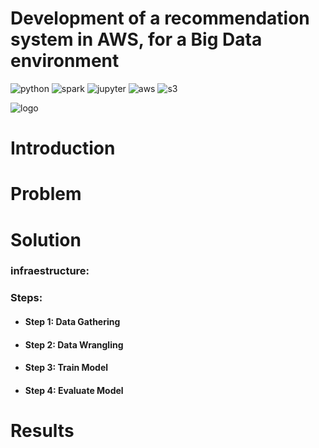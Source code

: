 # Development of a recommendation system in AWS, for a Big Data environment

![python](https://img.shields.io/badge/Python-3776AB.svg?style=for-the-badge&logo=Python&logoColor=white)
![spark](https://img.shields.io/badge/Apache%20Spark-E25A1C.svg?style=for-the-badge&logo=Apache-Spark&logoColor=white)
![jupyter](https://img.shields.io/badge/Jupyter-F37626.svg?style=for-the-badge&logo=Jupyter&logoColor=white)
![aws](https://img.shields.io/badge/Amazon%20AWS-232F3E.svg?style=for-the-badge&logo=Amazon-AWS&logoColor=white)
![s3](https://img.shields.io/badge/Amazon%20S3-569A31.svg?style=for-the-badge&logo=Amazon-S3&logoColor=white)

![logo](https://i0.wp.com/thedatascientist.com/wp-content/uploads/2018/05/recommender_systems.png?fit=1600%2C616&ssl=1)



# Introduction

# Problem

# Solution

  ### infraestructure:
  
  ### Steps:
  
  * #### Step 1: Data Gathering
  
  * #### Step 2: Data Wrangling
  
  * #### Step 3: Train Model
  
  * #### Step 4: Evaluate Model
  
# Results
